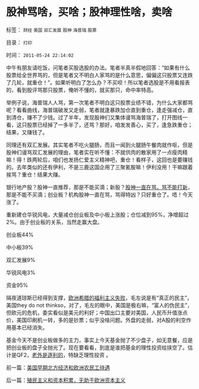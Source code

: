 # 股神骂啥，买啥；股神理性啥，卖啥

标签： `财经` `美国` `双汇发展` `股神` `海普瑞` `股票` 

目录： `打印`

时间： `2011-05-24 22:14:02`

中午有朋友请吃饭，问笔者买股选股的办法。笔者半真半假地回答：“如果有什么股票给全世界骂的，但是笔者又不明白人家骂的是什么意思，偏偏这只股票又连跌了几轮，就重仓！”。如果听明白了怎么办？不买呗！所以笔者选股是不用看报表的，看到股评骂那只股票，俺听不懂的，就买那只，命中率特高。

举例子说，海普瑞人人骂，第一次笔者不明白这只股票业绩不错，为什么大家都骂呢？看看曲线，海普瑞破发又走弱，笔者就逢暴跌加仓直到重仓，逢走强减仓，直到清仓，赚不了少钱。过了半年，发现股神们又集体谩骂海普瑞了，打开图线一看，这只股票已经掉了一多半了，还骂？那好，咱发发善心，买了，逢急跌重仓；结果，又赚钱了。

同理还有双汇发展。其实笔者不吃火腿肠，而且一闻到火腿肠午餐肉就作呕，但是股神们谩骂双汇发展的理由，笔者实在听不懂：不就供肉的散家用了一点瘦肉精嘛！得！跌两轮后，咱们也发扬仁爱主义精神吧，重仓！看样子，这回也是要赚钱的。去年类似的还有伊利，不是三鹿这国企用了三聚氰胺嘛！伊利没用！干嘛跟着挨骂？重仓！结果大赚。

银行地产股？股神一直推荐，那是不能买滴；新股？[股神一直在骂，骂不能打新](../../../2011/5/20/股神专家们骂市场需要点逻辑.md)，那是不能不买滴；创业板？机构股神一直在骂，骂得特凶？只好重仓了。唔！今天涨了。

重新建仓华锐风电，大量减仓创业板及中小板上涨股；仓位减到95%，净增超过2%。由于创业板的关系，当然走赢大盘。

创业板44%

中小板39%

双汇发展9%

华锐风电3%

资金95%

隔夜道琼斯已经得到支撑，[欧洲希腊的福利主义失败](../../../2011/2/20/选了北欧社会主义就选了北朝鲜.md)，毛左说是有“真正的民主”，美国they do not thinkso，对了，毛左的眼中，美国是极右嘛，“富人的伪民主”，但欧元的危机，委实看似是美元的利好；中国出口主要对美国，人民币升值涨点价，美国印刷机一转，多的是钞票；似乎没啥问题。外盘的走弱，对A股的利空作用基本已经消失。

基金今天不是创业板做多的主力，事实上今天基金抛了不少盘子，如无意餐，应是把创业板的盘子全抛光了。现在要看看，到底是谁把基金的理性投资给挟空了。估计是QF2，[老外是逐利的](../../../2009/11/9/“资本逐利”是人类行为第三个次级需求本能.md)，特缺乏理性投资 。



前一篇：[美国早期北方经济和欧洲农民工待遇](../../../2011/5/23/美国早期北方经济和欧洲农民工待遇.md)

后一篇：[殖民主义和资本积累，无助于欧洲资本主义](../../../2011/5/24/殖民主义和资本积累，无助于欧洲资本主义.md)